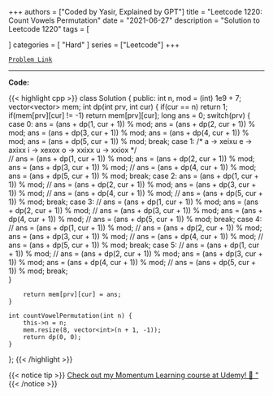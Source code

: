 
+++
authors = ["Coded by Yasir, Explained by GPT"]
title = "Leetcode 1220: Count Vowels Permutation"
date = "2021-06-27"
description = "Solution to Leetcode 1220"
tags = [
    
]
categories = [
    "Hard"
]
series = ["Leetcode"]
+++



[`Problem Link`](https://leetcode.com/problems/count-vowels-permutation/description/)

---

**Code:**

{{< highlight cpp >}}
class Solution {
public:
    int n, mod = (int) 1e9 + 7;
    vector<vector<int>> mem;
    int dp(int prv, int cur) {
        if(cur == n) return 1;
        if(mem[prv][cur] != -1) return mem[prv][cur];
        long ans = 0;
        switch(prv) {
            case 0:
                ans = (ans + dp(1, cur + 1)) % mod;
                ans = (ans + dp(2, cur + 1)) % mod;
                ans = (ans + dp(3, cur + 1)) % mod;
                ans = (ans + dp(4, cur + 1)) % mod;
                ans = (ans + dp(5, cur + 1)) % mod;
            break;
            case 1:
        /*  a -> xeixu  e -> axixx  i -> xexox  o -> xxixx  u -> xxiox  */            
                // ans = (ans + dp(1, cur + 1)) % mod;
                ans = (ans + dp(2, cur + 1)) % mod;
                ans = (ans + dp(3, cur + 1)) % mod;
                // ans = (ans + dp(4, cur + 1)) % mod;
                ans = (ans + dp(5, cur + 1)) % mod;
            break;
            case 2:
                ans = (ans + dp(1, cur + 1)) % mod;
                // ans = (ans + dp(2, cur + 1)) % mod;
                ans = (ans + dp(3, cur + 1)) % mod;
                // ans = (ans + dp(4, cur + 1)) % mod;
                // ans = (ans + dp(5, cur + 1)) % mod;
            break;
            case 3:
                // ans = (ans + dp(1, cur + 1)) % mod;
                ans = (ans + dp(2, cur + 1)) % mod;
                // ans = (ans + dp(3, cur + 1)) % mod;
                ans = (ans + dp(4, cur + 1)) % mod;
                // ans = (ans + dp(5, cur + 1)) % mod;
            break;
            case 4:
                // ans = (ans + dp(1, cur + 1)) % mod;
                // ans = (ans + dp(2, cur + 1)) % mod;
                ans = (ans + dp(3, cur + 1)) % mod;
                // ans = (ans + dp(4, cur + 1)) % mod;
                // ans = (ans + dp(5, cur + 1)) % mod;
            break;
            case 5:
                // ans = (ans + dp(1, cur + 1)) % mod;
                // ans = (ans + dp(2, cur + 1)) % mod;
                ans = (ans + dp(3, cur + 1)) % mod;
                ans = (ans + dp(4, cur + 1)) % mod;
                // ans = (ans + dp(5, cur + 1)) % mod;
            break;                                                                        
        }

        return mem[prv][cur] = ans;
    }

    int countVowelPermutation(int n) {
        this->n = n;
        mem.resize(8, vector<int>(n + 1, -1));
        return dp(0, 0);
    }
};
{{< /highlight >}}


{{< notice tip >}}
[Check out my Momentum Learning course at Udemy! 🚀 "](https://www.udemy.com/course/blind-75-the-data-structures-and-algorithms-essentials/)
{{< /notice >}}

